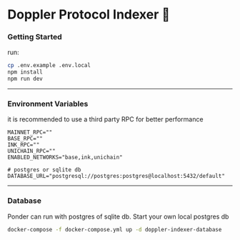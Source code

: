 # Doppler Protocol Indexer 🚀

### Getting Started
run:
```bash
cp .env.example .env.local
npm install
npm run dev
```

---

### Environment Variables
it is recommended to use a third party RPC for better performance
```
MAINNET_RPC=""
BASE_RPC=""
INK_RPC=""
UNICHAIN_RPC=""
ENABLED_NETWORKS="base,ink,unichain"

# postgres or sqlite db
DATABASE_URL="postgresql://postgres:postgres@localhost:5432/default"
```

---

### Database
Ponder can run with postgres of sqlite db. Start your own local postgres db
```bash
docker-compose -f docker-compose.yml up -d doppler-indexer-database
```
